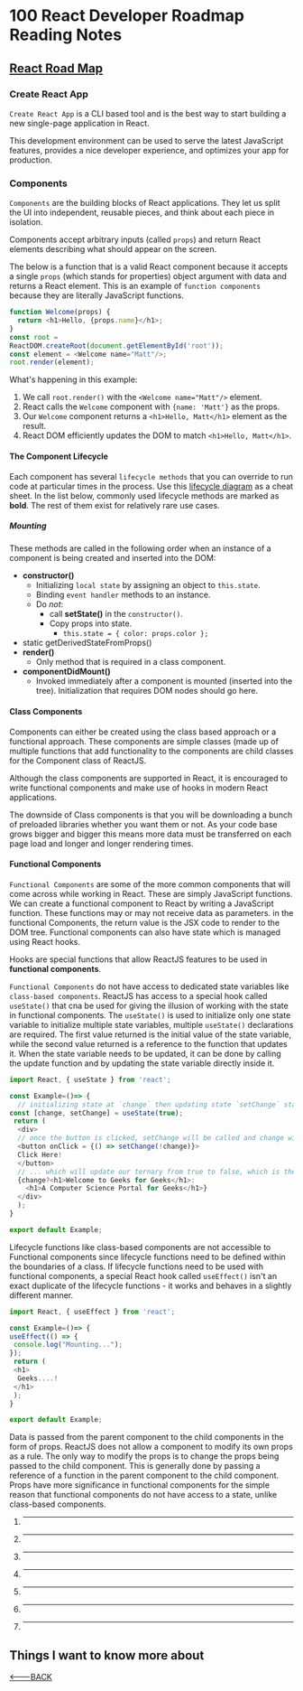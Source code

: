 # 100 React Developer Roadmap Reading Notes

## [React Road Map](https://roadmap.sh/react/)

### Create React App

`Create React App` is a CLI based tool and is the best way to start building a new single-page application in React.

This development environment can be used to serve the latest JavaScript features, provides a nice developer experience, and optimizes your app for production.

### Components

`Components` are the building blocks of React applications. They let us split the UI into independent, reusable pieces, and think about each piece in isolation.

Components accept arbitrary inputs (called `props`) and return React elements describing what should appear on the screen.

The below is a function that is a valid React component because it accepts a single `props` (which stands for properties) object argument with data and returns a React element. This is an example of `function components` because they are literally JavaScript functions.

```javascript
function Welcome(props) {
  return <h1>Hello, {props.name}</h1>;
}
const root = 
ReactDOM.createRoot(document.getElementById('root'));
const element = <Welcome name="Matt"/>;
root.render(element);
```

What's happening in this example:

1. We call `root.render()` with the `<Welcome name="Matt"/>` element.
2. React calls the `Welcome` component with `{name: 'Matt'}` as the props.
3. Our `Welcome` component returns a `<h1>Hello, Matt</h1>` element as the result.
4. React DOM efficiently updates the DOM to match `<h1>Hello, Matt</h1>`.

#### The Component Lifecycle

Each component has several `lifecycle methods` that you can override to run code at particular times in the process. Use this [lifecycle diagram](https://projects.wojtekmaj.pl/react-lifecycle-methods-diagram/) as a cheat sheet. In the list below, commonly used lifecycle methods are marked as **bold**. The rest of them exist for relatively rare use cases.

##### Mounting

These methods are called in the following order when an instance of a component is being created and inserted into the DOM:

- **constructor()**
  - Initializing `local state` by assigning an object to `this.state`.
  - Binding `event handler` methods to an instance.
  - Do *not*:
    - call **setState()** in the `constructor()`.
    - Copy props into state.
      - `this.state = { color: props.color };`
- static getDerivedStateFromProps()
- **render()**
  - Only method that is required in a class component.
- **componentDidMount()**
  - Invoked immediately after a component is mounted (inserted into the tree). Initialization that requires DOM nodes should go here.

#### Class Components

Components can either be created using the class based approach or a functional approach. These components are simple classes (made up of multiple functions that add functionality to the components are child classes for the Component class of ReactJS.

Although the class components are supported in React, it is encouraged to write functional components and make use of hooks in modern React applications.

The downside of Class components is that you will be downloading a bunch of preloaded libraries whether you want them or not. As your code base grows bigger and bigger this means more data must be transferred on each page load and longer and longer rendering times.




#### Functional Components

`Functional Components` are some of the more common components that will come across while working in React. These are simply JavaScript functions. We can create a functional component to React by writing a JavaScript function. These functions may or may not receive data as parameters. in the functional Components, the return value is the JSX code to render to the DOM tree. Functional components can also have state which is managed using React hooks.

Hooks are special functions that allow ReactJS features to be used in **functional components**.

`Functional Components` do not have access to dedicated state variables like `class-based components`. ReactJS has access to a special hook called `useState()` that cna be used for giving the illusion of working with the state in functional components. The `useState()` is used to initialize only one state variable to initialize multiple state variables, multiple `useState()` declarations are required. The first value returned is the initial value of the state variable, while the second value returned is a reference to the function that updates it. When the state variable needs to be updated, it can be done by calling the update function and by updating the state variable directly inside it.

```javascript
import React, { useState } from 'react';

const Example=()=> {
  // initializing state at `change` then updating state `setChange` starting at true to false
const [change, setChange] = useState(true); 
 return (
  <div>
  // once the button is clicked, setChange will be called and change will update to false...
  <button onClick = {() => setChange(!change)}>
  Click Here!
  </button>
  // ... which will update our ternary from true to false, which is the latter choice after the colon (:).
  {change?<h1>Welcome to Geeks for Geeks</h1>:
    <h1>A Computer Science Portal for Geeks</h1>}
  </div>
  );
}

export default Example;

```

Lifecycle functions like class-based components are not accessible to Functional components since lifecycle functions need to be defined within the boundaries of a class. If lifecycle functions need to be used with functional components, a special React hook called `useEffect()` isn't an exact duplicate of the lifecycle functions - it works and behaves in a slightly different manner.

```javascript
import React, { useEffect } from 'react';

const Example=()=> {
useEffect(() => {
 console.log("Mounting...");
});
 return (
 <h1>
  Geeks....!
 </h1>
 );
}

export default Example;

```

Data is passed from the parent component to the child components in the form of props. ReactJS does not allow a component to modify its own props as a rule. The only way to modify the props is to change the props being passed to the child component. This is generally done by passing a reference of a function in the parent component to the child component. Props have more significance in functional components for the simple reason that functional components do not have access to a state, unlike class-based components.

1. ****
2. ****
3. ****
4. ****
5. ****
6. ****
7. ****

## Things I want to know more about

[<---BACK](README.md)
